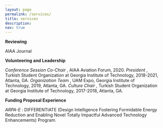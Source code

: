 ```yaml
---
layout: page
permalink: /services/
title: services
description: 
nav: true
---
```


<b> Reviewing </b> 

AIAA Journal


<b> Volunteering and Leadership </b>
 
<i> Conference Session Co-Chair </i>, AIAA Aviation Forum, 2020.
<i> President </i>, Turkish Student Organization at Georgia Institute of Technology, 2018-2021, Atlanta, GA.
<i> Organization Team </i>, UAM Expo, Georgia Institute of Technology, 2019, Atlanta, GA.
<i> Culture Chair </i>, Turkish Student Organization at Georgia Institute of Technology, 2017-2018, Atlanta, GA.


<b> Funding Proposal Experience </b> 

<i> ARPA-E </i>: DIFFERENTIATE (Design Intelligence Fostering Formidable Energy Reduction and Enabling Novel Totally Impactful Advanced Technology Enhancements) Program.




<!---
Materials for courses you taught. Replace this text with your description.

For now, this page is assumed to be a static description of your courses. You can convert it to a collection similar to `_projects/` so that you can have a dedicated page for each course.

Organize your courses by years, topics, or universities, however you like!--->

